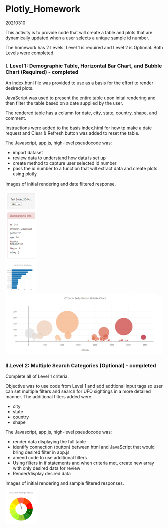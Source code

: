 # Plotly_Homework
20210310

This activity is to provide code that will create a table and plots that are dynamically updated when a user selects a unique sample id number.

The homework has 2 Levels.  Level 1 is required and Level 2 is Optional.  Both Levels were completed.

### I. Level 1: Demographic Table, Horizontal Bar Chart, and Bubble Chart (Required) - completed

An index.html file was provided to use as a basis for the effort to render desired plots.

JavaScript was used to present the entire table upon inital rendering and then filter the table based on a date supplied by the user.

The rendered table has a column for date, city, state, country, shape, and comment.

Instructions were added to the basis index.html for how tp make a date request and Clear & Refresh button was added to reset the table.

The Javascript, app.js, high-level pseudocode was:
 - import dataset
 - review data to understand how data is set up
 - create method to capture user selected id number
 - pass the id number to a function that will extract data and create plots using plotly

Images of initial rendering and date filtered response.

<img src="/images/images1.PNG" width = "100">
<br>
<img src="/images/images2.PNG" width = "100">
<br>
<img src="/images/images3.PNG" width = "550">

### II.Level 2: Multiple Search Categories (Optional) - completed

Complete all of Level 1 criteria.

Objective was to use code from Level 1 and add addtional input tags so user can set multiple filters and search for UFO sightings in a more detailed manner.  The additional filters added were:
 - city
 - state
 - country
 - shape

The Javascript, app.js, high-level pseudocode was:
 - render data displaying the full table
 - identify connection (button) between html and JavaScript that would bring desired filter in app.js
 - amend code to use additional filters
 - Using filters in if statements and when criteria met, create new array with only desired data for review
 - Render/display desired data

Images of initial rendering and sample filtered responses.

<img src="/images/images4.PNG" width = "100">
<br>

